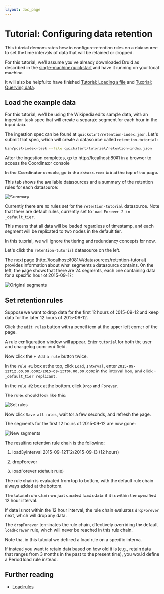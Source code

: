 ```yaml
---
layout: doc_page
---
```


# Tutorial: Configuring data retention

This tutorial demonstrates how to configure retention rules on a datasource to set the time intervals of data that will be retained or dropped.

For this tutorial, we'll assume you've already downloaded Druid as described in 
the [single-machine quickstart](index.html) and have it running on your local machine. 

It will also be helpful to have finished [Tutorial: Loading a file](../tutorials/tutorial-batch.html) and [Tutorial: Querying data](../tutorials/tutorial-query.html).

## Load the example data

For this tutorial, we'll be using the Wikipedia edits sample data, with an ingestion task spec that will create a separate segment for each hour in the input data.

The ingestion spec can be found at `quickstart/retention-index.json`. Let's submit that spec, which will create a datasource called `retention-tutorial`:

```bash
bin/post-index-task --file quickstart/tutorial/retention-index.json 
```

After the ingestion completes, go to http://localhost:8081 in a browser to access the Coordinator console.
 
In the Coordinator console, go to the `datasources` tab at the top of the page.

This tab shows the available datasources and a summary of the retention rules for each datasource:

![Summary](../tutorials/img/tutorial-retention-00.png "Summary")

Currently there are no rules set for the `retention-tutorial` datasource. Note that there are default rules, currently set to `load Forever 2 in _default_tier`. 

This means that all data will be loaded regardless of timestamp, and each segment will be replicated to two nodes in the default tier. 

In this tutorial, we will ignore the tiering and redundancy concepts for now.

Let's click the `retention-tutorial` datasource on the left. 

The next page (http://localhost:8081/#/datasources/retention-tutorial) provides information about what segments a datasource contains. On the left, the page shows that there are 24 segments, each one containing data for a specific hour of 2015-09-12:

![Original segments](../tutorials/img/tutorial-retention-01.png "Original segments")

## Set retention rules

Suppose we want to drop data for the first 12 hours of 2015-09-12 and keep data for the later 12 hours of 2015-09-12.

Click the `edit rules` button with a pencil icon at the upper left corner of the page.

A rule configuration window will appear. Enter `tutorial` for both the user and changelog comment field.

Now click the `+ Add a rule` button twice. 

In the `rule #1` box at the top, click `Load`, `Interval`, enter `2015-09-12T12:00:00.000Z/2015-09-13T00:00:00.000Z` in the interval box, and click `+ _default_tier replicant`.

In the `rule #2` box at the bottom, click `Drop` and `Forever`.

The rules should look like this:

![Set rules](../tutorials/img/tutorial-retention-02.png "Set rules")

Now click `Save all rules`, wait for a few seconds, and refresh the page. 

The segments for the first 12 hours of 2015-09-12 are now gone:

![New segments](../tutorials/img/tutorial-retention-03.png "New segments")

The resulting retention rule chain is the following:

1. loadByInterval 2015-09-12T12/2015-09-13 (12 hours)

2. dropForever

3. loadForever (default rule)


The rule chain is evaluated from top to bottom, with the default rule chain always added at the bottom.

The tutorial rule chain we just created loads data if it is within the specified 12 hour interval. 

If data is not within the 12 hour interval, the rule chain evaluates `dropForever` next, which will drop any data.

The `dropForever` terminates the rule chain, effectively overriding the default `loadForever` rule, which will never be reached in this rule chain.

Note that in this tutorial we defined a load rule on a specific interval. 

If instead you want to retain data based on how old it is (e.g., retain data that ranges from 3 months in the past to the present time), you would define a Period load rule instead.

## Further reading

* [Load rules](../operations/rule-configuration.html)

